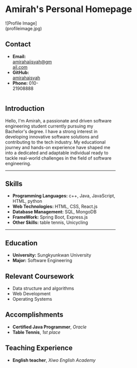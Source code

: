 # Amirah's Personal Homepage

<style>
  .left-column {
    float: left;
    width: 30%; /* Adjust the width as needed */
    margin-right: 20px; /* Adjust the spacing between columns */
  }

  .right-column {
    float: left;
    width: 70%; /* Adjust the width as needed */
  }
</style>

<div class="left-column">
  ![Profile Image](profileimage.jpg)
  
  ## Contact
  
  - **Email:** [amirahaiisyah@gmail.com](mailto:amirahaiisyah@gmail.com)
  - **GitHub:** [amirahaisyah](https://github.com/amirahaisyah)
  - **Phone:** 010-21908888
</div>

<div class="right-column">
  
  ## Introduction 
  Hello, I'm Amirah, a passionate and driven software engineering student currently pursuing my Bachelor's degree. I have a strong interest in developing innovative software solutions and contributing to the tech industry. My educational journey and hands-on experience have shaped me into a dedicated and adaptable individual ready to tackle real-world challenges in the field of software engineering.
  
  ---
  
  ## Skills 
  - **Programming Languages:** c++, Java, JavaScript, HTML, python
  - **Web Technologies:** HTML, CSS, React.js
  - **Database Management:** SQL, MongoDB
  - **FrameWork:** Spring Boot, Express.js
  - **Other Skills:** table tennis, Unicycling
  
  ---
  
  ## Education 
  - **University:** Sungkyunkwan University 
  - **Major:** Software Engineering
  
  ## Relevant Coursework
  - Data structure and algorithms
  - Web Development
  - Operating Systems
  
  ## Accomplishments 
  - **Certified Java Programmer**, *Oracle*
  - **Table Tennis**, *1st place*
  
  ## Teaching Experience
  - **English teacher**, *Xiwo English Academy*
</div>

<div style="clear: both;"></div>
